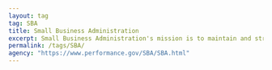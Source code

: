 ```yaml
---
layout: tag
tag: SBA
title: Small Business Administration
excerpt: Small Business Administration's mission is to maintain and strengthen the nation’s economy by enabling the establishment and vitality of small businesses and by assisting in the economic recovery of communities after disasters.
permalink: /tags/SBA/
agency: "https://www.performance.gov/SBA/SBA.html"
---
```

